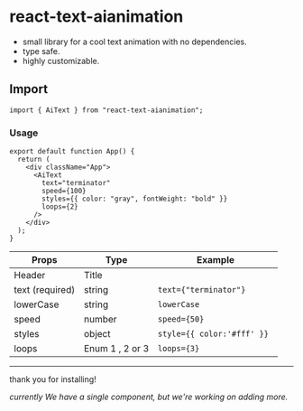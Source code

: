 # react-text-aianimation

 - small library for a cool text animation with no dependencies.
 - type safe.
 - highly customizable.

## Import

```
import { AiText } from "react-text-aianimation";
```

### Usage

```
export default function App() {
  return (
    <div className="App">
      <AiText
        text="terminator"
        speed={100}
        styles={{ color: "gray", fontWeight: "bold" }}
        loops={2}
      />
    </div>
  );
}
```

| Props | Type | Example |
| ----------- | ----------- | --------|
| Header | Title |
| text (required) | string | `text={"terminator"}` |      
| lowerCase | string | `lowerCase` |
| speed | number | `speed={50}` |
| styles | object |`style={{ color:'#fff' }} `|
| loops | Enum 1 , 2 or 3 | `loops={3}`|

---

thank you for installing!

*currently We have a single component, but we're working on adding more.*



